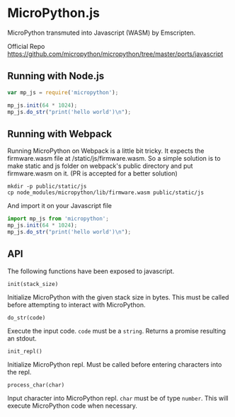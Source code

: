 MicroPython.js
==============

MicroPython transmuted into Javascript (WASM) by Emscripten.

Official Repo https://github.com/micropython/micropython/tree/master/ports/javascript

Running with Node.js
--------------------

```javascript
var mp_js = require('micropython');

mp_js.init(64 * 1024);
mp_js.do_str("print('hello world')\n");
```

Running with Webpack
-----------------
Running MicroPython on Webpack is a little bit tricky. It expects the firmware.wasm file at /static/js/firmware.wasm. So a simple solution is to make static and js folder on webpack's public directory and put firmware.wasm on it. (PR is accepted for a better solution)

```
mkdir -p public/static/js
cp node_modules/micropython/lib/firmware.wasm public/static/js
```

And import it on your Javascript file

```javascript
import mp_js from 'micropython';
mp_js.init(64 * 1024);
mp_js.do_str("print('hello world')\n");
```

API
---

The following functions have been exposed to javascript.

```
init(stack_size)
```

Initialize MicroPython with the given stack size in bytes. This must be
called before attempting to interact with MicroPython.

```
do_str(code)
```

Execute the input code. `code` must be a `string`. Returns a promise resulting an stdout.

```
init_repl()
```

Initialize MicroPython repl. Must be called before entering characters into
the repl.

```
process_char(char)
```

Input character into MicroPython repl. `char` must be of type `number`. This 
will execute MicroPython code when necessary.
